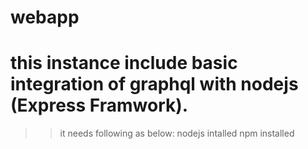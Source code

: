 # webapp
# this instance include basic integration of graphql with nodejs (Express Framwork).
>> it needs following as below:
 nodejs intalled
 npm installed